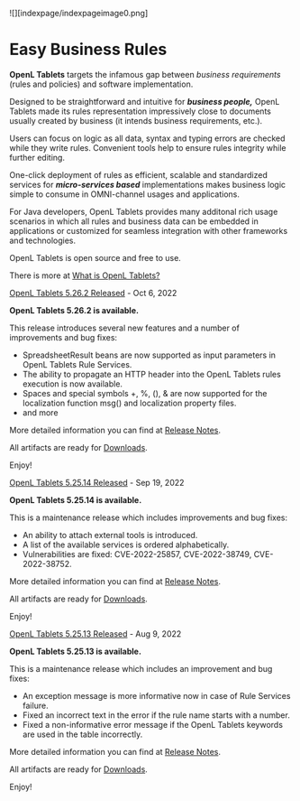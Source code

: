 ![][indexpage/indexpageimage0.png]

# Easy Business Rules #

**OpenL Tablets** targets the infamous gap between _business requirements_ (rules and policies) and software implementation.

Designed to be straightforward and intuitive for **_business people,_** OpenL Tablets made its rules representation impressively close to documents usually created by business (it intends business requirements, etc.).



Users can focus on logic as all data, syntax and typing errors are checked while they write rules. Convenient tools help to ensure rules integrity while further editing.

One-click deployment of rules as efficient, scalable and standardized services for _**micro-services based**_ implementations makes business logic simple to consume in OMNI-channel usages and applications.

For Java developers, OpenL Tablets provides many additonal rich usage scenarios in which all rules and business data can be embedded in applications or customized for seamless integration with other frameworks and technologies.

OpenL Tablets is open source and free to use.

There is more at [What is OpenL Tablets?](https://openl-tablets.org/what-is-openl-tablets)

[OpenL Tablets 5.26.2 Released](https://openl-tablets.org/news/162/16/OpenL-Tablets-5.26.2-Released "OpenL Tablets 5.26.2 Released") - Oct 6, 2022

**OpenL Tablets 5.26.2 is available.**

This release introduces several new features and a number of improvements and bug fixes:

*   SpreadsheetResult beans are now supported as input parameters in OpenL Tablets Rule Services.
*   The ability to propagate an HTTP header into the OpenL Tablets rules execution is now available.
*   Spaces and special symbols +, %, (), & are now supported for the localization function msg() and localization property files.
*   and more

More detailed information you can find at [Release Notes](/release-notes?ver=5.26.2).

All artifacts are ready for [Downloads](https://openl-tablets.org/downloads).

Enjoy!

[OpenL Tablets 5.25.14 Released](https://openl-tablets.org/news/161/16/OpenL-Tablets-5.25.14-Released "OpenL Tablets 5.25.14 Released") - Sep 19, 2022

**OpenL Tablets 5.25.14 is available.**

This is a maintenance release which includes improvements and bug fixes:

*   An ability to attach external tools is introduced.
*   A list of the available services is ordered alphabetically.
*   Vulnerabilities are fixed: CVE-2022-25857, CVE-2022-38749, CVE-2022-38752.

More detailed information you can find at [Release Notes](/release-notes?ver=5.25.14).

All artifacts are ready for [Downloads](https://openl-tablets.org/downloads).

Enjoy!

[OpenL Tablets 5.25.13 Released](https://openl-tablets.org/news/160/16/OpenL-Tablets-5.25.13-Released "OpenL Tablets 5.25.13 Released") - Aug 9, 2022

**OpenL Tablets 5.25.13 is available.**

This is a maintenance release which includes an improvement and bug fixes:

*   An exception message is more informative now in case of Rule Services failure.
*   Fixed an incorrect text in the error if the rule name starts with a number.
*   Fixed a non-informative error message if the OpenL Tablets keywords are used in the table incorrectly.

More detailed information you can find at [Release Notes](/release-notes?ver=5.25.13).

All artifacts are ready for [Downloads](https://openl-tablets.org/downloads).

Enjoy!
